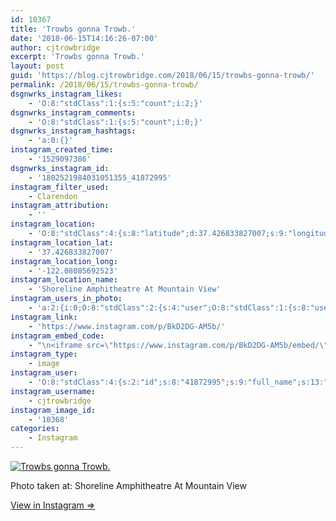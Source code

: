 ```yaml
---
id: 10367
title: 'Trowbs gonna Trowb.'
date: '2018-06-15T14:16:26-07:00'
author: cjtrowbridge
excerpt: 'Trowbs gonna Trowb.'
layout: post
guid: 'https://blog.cjtrowbridge.com/2018/06/15/trowbs-gonna-trowb/'
permalink: /2018/06/15/trowbs-gonna-trowb/
dsgnwrks_instagram_likes:
    - 'O:8:"stdClass":1:{s:5:"count";i:2;}'
dsgnwrks_instagram_comments:
    - 'O:8:"stdClass":1:{s:5:"count";i:0;}'
dsgnwrks_instagram_hashtags:
    - 'a:0:{}'
instagram_created_time:
    - '1529097386'
dsgnwrks_instagram_id:
    - '1802521984031051355_41872995'
instagram_filter_used:
    - Clarendon
instagram_attribution:
    - ''
instagram_location:
    - 'O:8:"stdClass":4:{s:8:"latitude";d:37.426833827007;s:9:"longitude";d:-122.08085692523;s:4:"name";s:39:"Shoreline Amphitheatre At Mountain View";s:2:"id";i:216796294;}'
instagram_location_lat:
    - '37.426833827007'
instagram_location_long:
    - '-122.08085692523'
instagram_location_name:
    - 'Shoreline Amphitheatre At Mountain View'
instagram_users_in_photo:
    - 'a:2:{i:0;O:8:"stdClass":2:{s:4:"user";O:8:"stdClass":1:{s:8:"username";s:12:"cjtrowbridge";}s:8:"position";O:8:"stdClass":2:{s:1:"x";d:0.83148146;s:1:"y";d:0.6712963;}}i:1;O:8:"stdClass":2:{s:4:"user";O:8:"stdClass":1:{s:8:"username";s:11:"the_trowbro";}s:8:"position";O:8:"stdClass":2:{s:1:"x";d:0.1574074;s:1:"y";d:0.6824074;}}}'
instagram_link:
    - 'https://www.instagram.com/p/BkD2DG-AM5b/'
instagram_embed_code:
    - "\n<iframe src=\"https://www.instagram.com/p/BkD2DG-AM5b/embed/\" width=\"612\" height=\"710\" frameborder=\"0\" scrolling=\"no\" allowtransparency=\"true\" class=\"insta-image-embed\"></iframe>\n"
instagram_type:
    - image
instagram_user:
    - 'O:8:"stdClass":4:{s:2:"id";s:8:"41872995";s:9:"full_name";s:13:"CJ Trowbridge";s:15:"profile_picture";s:141:"https://scontent.cdninstagram.com/vp/016c8659e3e0906fa8fffe1b7e5cfacc/5BB8B91C/t51.2885-19/s150x150/13724650_1188772791164794_142557231_a.jpg";s:8:"username";s:12:"cjtrowbridge";}'
instagram_username:
    - cjtrowbridge
instagram_image_id:
    - '10368'
categories:
    - Instagram
---
```


[![Trowbs gonna Trowb.](https://blog.cjtrowbridge.com/wp-content/uploads/2018/06/1529097386-1-1.jpg)](https://www.instagram.com/p/BkD2DG-AM5b/)

Photo taken at: Shoreline Amphitheatre At Mountain View

[View in Instagram ⇒](https://www.instagram.com/p/BkD2DG-AM5b/)